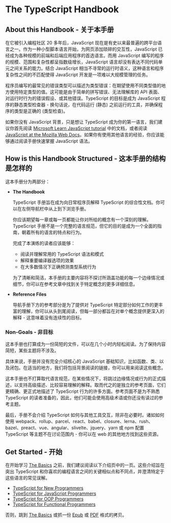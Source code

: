 # The TypeScript Handbook

## About this Handbook - 关于本手册

在它被引入编程社区 20 多年后，JavaScript 现在是有史以来最普遍的跨平台语言之一。作为一种小型脚本语言开始，为网页添加琐碎的交互性，JavaScript 已经成为各种规模的前端和后端应用程序的首选语言。而用 JavaScript 编写的程序的规模、范围和复杂性都呈指数级增长，JavaScript 语言却没有表达不同代码单元之间关系的能力。结合 JavaScript 相当不寻常的运行时语义，这种语言和程序复杂性之间的不匹配使得 JavaScript 开发是一项难以大规模管理的任务。

程序员编写的最常见的错误类型可以描述为类型错误：在期望使用不同类型值的地方使用特定类型的值。这可能是由于简单的拼写错误、无法理解库的 API 表面、对运行时行为的错误假设、或其他错误。TypeScript 的目标是成为 JavaScript 程序的静态类型检查器 - 换句话说，在代码运行 (静态) 之前运行的工具，并确保程序的类型是正确的 (类型检查)。

如果你没有 JavaScript 背景，只是想让 TypeScript 成为你的第一语言，我们建议你首先阅读 [Microsoft Learn JavaScript tutorial](https://docs.microsoft.com/javascript/) 中的文档，或者阅读 [JavaScript at the Mozilla Web Docs](https://developer.mozilla.org/docs/Web/JavaScript/Guide)。如果你有使用其他语言的经验，你应该能够通过阅读手册快速掌握 JavaScript 语法。

## How is this Handbook Structured - 这本手册的结构是怎样的

这本手册分为两部分：

- **The Handbook**

  TypeScript 手册旨在成为向日常程序员解释 TypeScript 的综合性文档。你可以在左侧导航栏中从上到下浏览手册。

  你应该期望每一章或每一页都能让你对所给的概念有一个深刻的理解。TypeScript 手册不是一个完整的语言规范，但它的目的是成为一个全面的指南，朝着所有的语言的特点和行为。

  完成了本演练的读者应该能够：

  - 阅读并理解常用的 TypeScript 语法和模式
  - 解释重要编译器选项的效果
  - 在大多数情况下正确预测类型系统行为

  为了清晰和简洁，本手册的主要内容将不探讨所涵盖功能的每一个边缘情况或细节，你可以在参考文章中找到关于特定概念的更多详细信息。

- **Reference Files**

  导航手册下方的参考部分是为了提供对 TypeScript 特定部分如何工作的更丰富的理解，你可以从头到尾阅读，但每一部分都旨在对单个概念提供更深入的解释 - 这意味着没有连续性的目标。

### Non-Goals - 非目标

这本手册也打算成为一份简短的文件，可以在几个小时内轻松阅读。为了保持内容简短，某些主题将不涉及。

具体来说，手册并没有完全介绍核心的 JavaScript 基础知识，比如函数、类、以及闭包。在适当的地方，我们将包括背景阅读的链接，你可以用来阅读这些概念。

这本手册也不打算取代语言规范，在某些情况下，将跳过边缘情况或行为的正式描述，以支持高级描述、比较容易理解的解释。取而代之的是独立的参考页面，它们更精确、更正式地描述了 TypeScript 行为的许多方面。参考页面不是为不熟悉 TypeScript 的读者准备的，因此，他们可能会使用高级术语或你还没有读过的参考主题。

最后，手册不会介绍 TypeScript 如何与其他工具交互，除非在必要时。诸如如何使用 webpack、rollup、parcel、react、babel、closure、lerna、rush、bazel、preact、vue、angular、slivelte、jquery、yarn 或 npm 配置 TypeScript 等主题不在讨论范围内 - 你可以在 web 的其他地方找到这些资源。

## Get Started - 开始

在开始学习 [The Basics](https://www.typescriptlang.org/docs/handbook/2/basic-types.html) 之前，我们建议阅读以下介绍页中的一页。这些介绍旨在突出 TypeScript 和你喜欢的编程语言之间的关键相似点和不同点，并澄清特定于这些语言的常见误解。

- [TypeScript for New Programmers](https://www.typescriptlang.org/docs/handbook/typescript-from-scratch.html)
- [TypeScript for JavaScript Programmers](https://www.typescriptlang.org/docs/handbook/typescript-in-5-minutes.html)
- [TypeScript for OOP Programmers](https://www.typescriptlang.org/docs/handbook/typescript-in-5-minutes-oop.html)
- [TypeScript for Functional Programmers](https://www.typescriptlang.org/docs/handbook/typescript-in-5-minutes-func.html)

否则，跳到 [The Basics](https://www.typescriptlang.org/docs/handbook/2/basic-types.html) 或抓一份 [Epub](https://www.typescriptlang.org/assets/typescript-handbook.epub) 或 [PDF](https://www.typescriptlang.org/assets/typescript-handbook.pdf) 格式的拷贝。

